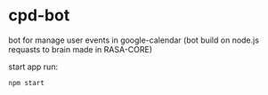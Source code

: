 # cpd-bot
bot for manage user events in google-calendar
(bot build on node.js requasts to brain made in RASA-CORE)

start app run:

```bash
npm start
```
